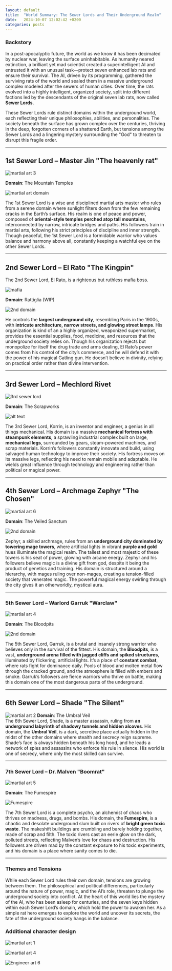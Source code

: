 ```yaml
---
layout: default
title:  "World Summary: The Sewer Lords and Their Underground Realm"
date:   2024-10-07 12:02:42 +0200
categories: posts
---
```


### Backstory

In a post-apocalyptic future, the world as we know it has been decimated by nuclear war, leaving the surface uninhabitable. As humanity neared extinction, a brilliant yet mad scientist created a superintelligent AI and entrusted it with an unusual task—protect seven enhanced lab rats and ensure their survival. The AI, driven by its programming, gathered the surviving rats of the world and sealed them in a massive underground complex modeled after the sewers of human cities. Over time, the rats evolved into a highly intelligent, organized society, split into different factions led by the descendants of the original seven lab rats, now called **Sewer Lords**.

These Sewer Lords rule distinct domains within the underground world, each reflecting their unique philosophies, abilities, and personalities. The society beneath the surface has grown complex over the centuries, thriving in the deep, forgotten corners of a shattered Earth, but tensions among the Sewer Lords and a lingering mystery surrounding the "God" to threaten to disrupt this fragile order.

---

## **1st Sewer Lord – Master Jin "The heavenly rat"**  

![martial art 3](/assets/images/DALL-E-Martial-rat-1.webp)

**Domain**: The Mountain Temples  

![martial art domain](/assets/images/DALL-E-1st-domain.webp)

The 1st Sewer Lord is a wise and disciplined martial arts master who rules from a serene domain where sunlight filters down from the few remaining cracks in the Earth’s surface. His realm is one of peace and power, composed of **oriental-style temples perched atop tall mountains**, interconnected by narrow, intricate bridges and paths. His followers train in martial arts, following his strict principles of discipline and inner strength. Though peaceful, the 1st Sewer Lord is a formidable warrior who values balance and harmony above all, constantly keeping a watchful eye on the other Sewer Lords.

---

## **2nd Sewer Lord – El Rato "The Kingpin"**  

The 2nd Sewer Lord, El Rato, is a righteous but ruthless mafia boss. 

![mafia](/assets/images/rat_mafia.jpg)

**Domain**: Rattiglia (WIP)

![2nd domain](/assets/images/DALL-E-2nd-domain.webp)

He controls the **largest underground city**, resembling Paris in the 1900s, with **intricate architecture, narrow streets, and glowing street lamps**. His organization is kind of an a highly organized, weaponized supermarket, provides the essential supplies, food, medicine, and resources that the underground society relies on. Though his organization rejects but monopolize for itself the drug trade and arms dealing, El Rato’s power comes from his control of the city’s commerce, and he will defend it with the power of his magical Gatling gun. He doesn’t believe in divinity, relying on practical order rather than divine intervention.


---

## **3rd Sewer Lord – Mechlord Rivet**  

![3rd sewer lord](/assets/images/DALL-E-Engineer-1.webp)

**Domain**: The Scrapworks

![alt text](/assets/images/DALL-E-3rd-domain.webp)

The 3rd Sewer Lord, Korrin, is an inventor and engineer, a genius in all things mechanical. His domain is a massive **mechanical fortress with steampunk elements**, a sprawling industrial complex built on large, **mechanical legs**, surrounded by gears, steam-powered machines, and scrap materials. Korrin’s followers constantly innovate and build, using salvaged human technology to improve their society. His fortress moves on its massive legs, reflecting his need to remain mobile and adaptable. He wields great influence through technology and engineering rather than political or magical power.

---

## **4th Sewer Lord – Archmage Zephyr "The Chosen"**

![martial art 6](/assets/images/DALL-E-Mage-1.webp)

**Domain**: The Veiled Sanctum 

![2nd domain](/assets/images/DALL-E-4th-domain.webp)

Zephyr, a skilled archmage, rules from an **underground city dominated by towering mage towers**, where artificial lights in vibrant **purple and gold** hues illuminate the magical realm. The tallest and most majestic of these towers is his seat of power, glowing with arcane energy. Zephyr and his followers believe magic is a divine gift from god, despite it being the product of genetics and training. His domain is structured around a hierarchy, with mages ruling over non-mages, creating a tension-filled society that venerates magic. The powerful magical energy swirling through the city gives it an otherworldly, mystical aura.

---

### **5th Sewer Lord – Warlord Garruk "Warclaw"**  

![martial art 4](/assets/images/DALL-E-Warlord-1.webp)

**Domain**: The Bloodpits

![2nd domain](/assets/images/DALL-E-5th-domain.webp)

The 5th Sewer Lord, Garruk, is a brutal and insanely strong warrior who believes only in the survival of the fittest. His domain, the **Bloodpits**, is a vast, **underground arena filled with jagged cliffs and spiked structures**, illuminated by flickering, artificial lights. It’s a place of **constant combat**, where rats fight for dominance daily. Pools of blood and molten metal flow through the cracked ground, and the atmosphere is filled with embers and smoke. Garruk’s followers are fierce warriors who thrive on battle, making this domain one of the most dangerous parts of the underground.

---

## **6th Sewer Lord – Shade "The Silent"** 
![martial art 2](/assets/images/DALL-E-Assassin-2.webp)
**Domain**: The Umbral Veil  
The 6th Sewer Lord, Shade, is a master assassin, ruling from **an underground labyrinth of shadowy tunnels and hidden alcoves**. His domain, the **Umbral Veil**, is a dark, secretive place actually hidden in the midst of the other domains where stealth and secrecy reign supreme. Shade’s face is always hidden beneath his long hood, and he leads a network of spies and assassins who enforce his rule in silence. His world is one of secrecy, where only the most skilled can survive.

---

### **7th Sewer Lord – Dr. Malven "Boomrat"**

![martial art 5](/assets/images/DALL-E-Rat-chemist-1.webp)

**Domain**: The Fumespire  

![Fumespire](/assets/images/DALL-E-7th-domain.webp)

The 7th Sewer Lord is a complete psycho, an alchemist of chaos who thrives on madness, drugs, and bombs. His domain, the **Fumespire**, is a chaotic and desolate underground slum built on rivers of **bright green toxic waste**. The makeshift buildings are crumbling and barely holding together, made of scrap and filth. The toxic rivers cast an eerie glow on the dark, polluted streets, reflecting Malven’s love for chaos and destruction. His followers are driven mad by the constant exposure to his toxic experiments, and his domain is a place where sanity comes to die.

---

### **Themes and Tensions**  
While each Sewer Lord rules their own domain, tensions are growing between them. The philosophical and political differences, particularly around the nature of power, magic, and the AI’s role, threaten to plunge the underground society into conflict. At the heart of this world lies the mystery of the AI, who has been asleep for centuries, and the seven keys hidden within each Sewer Lord’s domain, which hold the power to awaken her. As a simple rat hero emerges to explore the world and uncover its secrets, the fate of the underground society hangs in the balance.

### Additional character design

![martial art 1](/assets/images/DALL-E-Assassin-1.webp)

![martial art 4](/assets/images/DALL-E-Martial-rat-2.webp)

![Engineer art 6](/assets/images/DALL-E-Engineer-2.webp)









